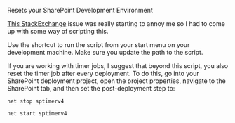 Resets your SharePoint Development Environment

[This StackExchange](https://sharepoint.stackexchange.com/questions/23908/deploying-eventreceiver-project-with-target-of-webapplication-from-vs-fails-when/195200) issue was really starting to annoy me so I had to come up with some way of scripting this.

Use the shortcut to run the script from your start menu on your development machine. Make sure you update the path to the script.

If you are working with timer jobs, I suggest that beyond this script, you also reset the timer job after every deployment. To do this, go into your SharePoint deployment project, open the project properties, navigate to the SharePoint tab, and then set the post-deployment step to:

`net stop sptimerv4`

`net start sptimerv4`
